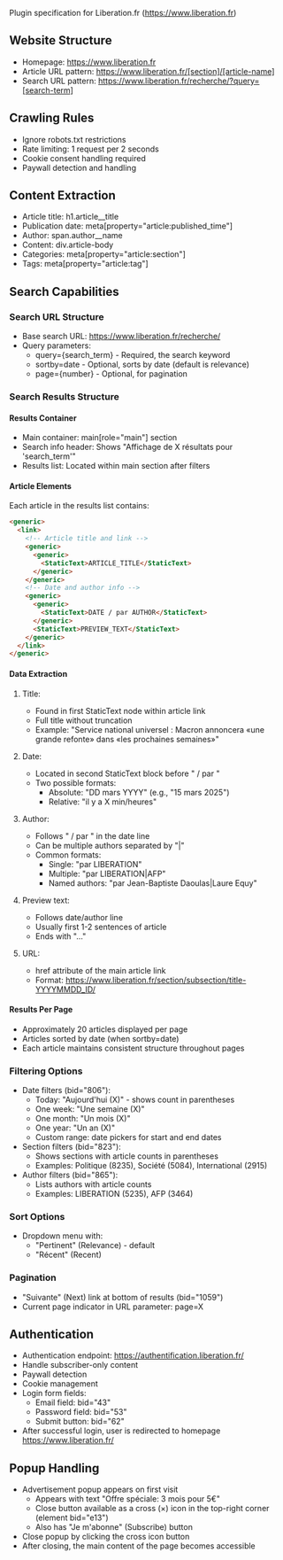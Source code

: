 Plugin specification for Liberation.fr (https://www.liberation.fr)

## Website Structure
- Homepage: https://www.liberation.fr
- Article URL pattern: https://www.liberation.fr/[section]/[article-name]
- Search URL pattern: https://www.liberation.fr/recherche/?query=[search-term]

## Crawling Rules
- Ignore robots.txt restrictions
- Rate limiting: 1 request per 2 seconds
- Cookie consent handling required
- Paywall detection and handling

## Content Extraction
- Article title: h1.article__title
- Publication date: meta[property="article:published_time"]
- Author: span.author__name
- Content: div.article-body
- Categories: meta[property="article:section"]
- Tags: meta[property="article:tag"]

## Search Capabilities

### Search URL Structure
- Base search URL: https://www.liberation.fr/recherche/
- Query parameters:
  * query={search_term} - Required, the search keyword
  * sortby=date - Optional, sorts by date (default is relevance)
  * page={number} - Optional, for pagination

### Search Results Structure

#### Results Container
- Main container: main[role="main"] section
- Search info header: Shows "Affichage de X résultats pour 'search_term'"
- Results list: Located within main section after filters

#### Article Elements
Each article in the results list contains:
```html
<generic>
  <link>
    <!-- Article title and link -->
    <generic>
      <generic>
        <StaticText>ARTICLE_TITLE</StaticText>
      </generic>
    </generic>
    <!-- Date and author info -->
    <generic>
      <generic>
        <StaticText>DATE / par AUTHOR</StaticText>
      </generic>
      <StaticText>PREVIEW_TEXT</StaticText>
    </generic>
  </link>
</generic>
```

#### Data Extraction
1. Title: 
   - Found in first StaticText node within article link
   - Full title without truncation
   - Example: "Service national universel : Macron annoncera «une grande refonte» dans «les prochaines semaines»"

2. Date:
   - Located in second StaticText block before " / par "
   - Two possible formats:
     * Absolute: "DD mars YYYY" (e.g., "15 mars 2025")
     * Relative: "il y a X min/heures"

3. Author:
   - Follows " / par " in the date line
   - Can be multiple authors separated by "|"
   - Common formats:
     * Single: "par LIBERATION"
     * Multiple: "par LIBERATION|AFP"
     * Named authors: "par Jean-Baptiste Daoulas|Laure Equy"

4. Preview text:
   - Follows date/author line
   - Usually first 1-2 sentences of article
   - Ends with "..."

5. URL:
   - href attribute of the main article link
   - Format: https://www.liberation.fr/section/subsection/title-YYYYMMDD_ID/

#### Results Per Page
- Approximately 20 articles displayed per page
- Articles sorted by date (when sortby=date)
- Each article maintains consistent structure throughout pages

### Filtering Options
- Date filters (bid="806"):
  * Today: "Aujourd'hui (X)" - shows count in parentheses
  * One week: "Une semaine (X)"
  * One month: "Un mois (X)"
  * One year: "Un an (X)"
  * Custom range: date pickers for start and end dates
- Section filters (bid="823"):
  * Shows sections with article counts in parentheses
  * Examples: Politique (8235), Société (5084), International (2915)
- Author filters (bid="865"):
  * Lists authors with article counts
  * Examples: LIBERATION (5235), AFP (3464)

### Sort Options
- Dropdown menu with:
  * "Pertinent" (Relevance) - default
  * "Récent" (Recent)

### Pagination
- "Suivante" (Next) link at bottom of results (bid="1059")
- Current page indicator in URL parameter: page=X

## Authentication
- Authentication endpoint: https://authentification.liberation.fr/
- Handle subscriber-only content
- Paywall detection
- Cookie management
- Login form fields:
  * Email field: bid="43"
  * Password field: bid="53"
  * Submit button: bid="62"
- After successful login, user is redirected to homepage https://www.liberation.fr/

## Popup Handling
- Advertisement popup appears on first visit
  - Appears with text "Offre spéciale: 3 mois pour 5€" 
  - Close button available as a cross (×) icon in the top-right corner (element bid="e13")
  - Also has "Je m'abonne" (Subscribe) button
- Close popup by clicking the cross icon button
- After closing, the main content of the page becomes accessible